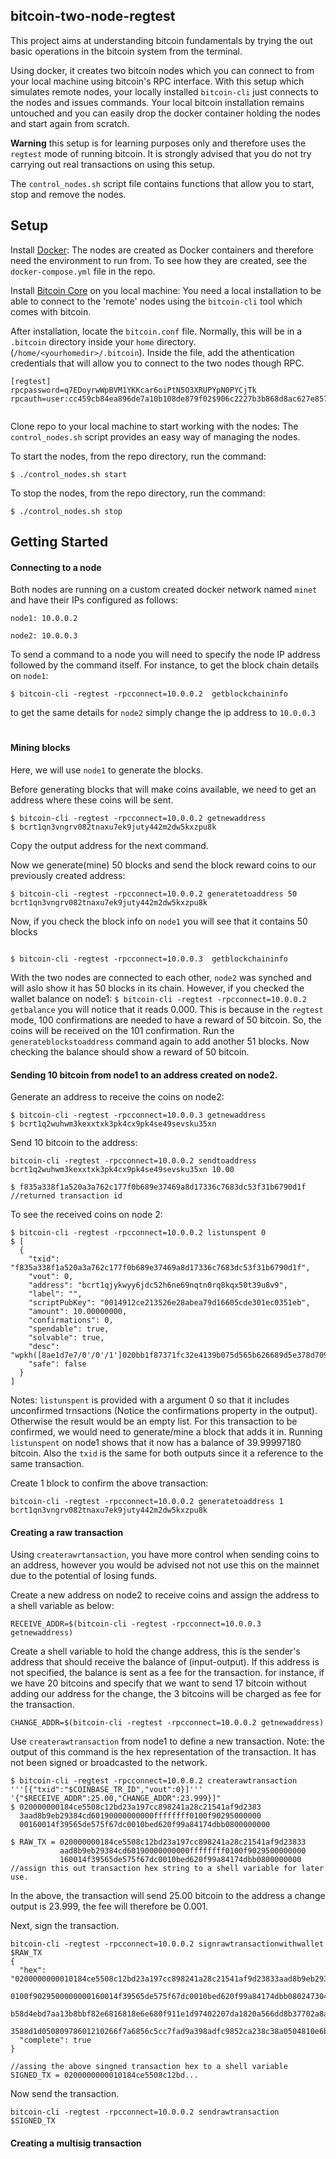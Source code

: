## bitcoin-two-node-regtest
This project aims at understanding bitcoin fundamentals by trying the out basic operations in the bitcoin system from the terminal. 

Using docker, it creates two bitcoin nodes which you can connect to from your local machine using bitcoin's RPC interface. With this setup which simulates remote nodes, your locally installed `bitcoin-cli` just connects to the nodes and issues commands. Your local bitcoin installation remains untouched and you can easily drop the docker container holding the nodes and start again from scratch. 

**Warning** this setup is for learning purposes only and therefore uses the `regtest` mode of running bitcoin. It is strongly advised that you do not try carrying out real transactions on using this setup.

The `control_nodes.sh` script file contains functions that allow you to start, stop and remove the nodes.



## Setup
Install [Docker](https://www.docker.com/get-started): The nodes are created as Docker containers and therefore need the environment to run from. To see how they are created, see the `docker-compose.yml` file in the repo.

Install [Bitcoin Core](https://bitcoin.org/en/download) on you local machine: You need a local installation to be able to connect to the 'remote' nodes using the `bitcoin-cli` tool which comes with bitcoin. 

After installation, locate the `bitcoin.conf` file. Normally, this will be in a `.bitcoin` directory inside your `home` directory. (`/home/<yourhomedir>/.bitcoin`). Inside the file, add the athentication credentials that will allow you to connect to the two nodes though RPC.
```
[regtest]
rpcpassword=q7EDoyrwWpBVM1YKKcar6oiPtN5O3XRUPYpN0PYCjTk
rpcauth=user:cc459cb84ea896de7a10b108de879f02$906c2227b3b868d8ac627e85776f0970925c6bf6f67a69c6457c04a82a1fdfc0
  
```

Clone repo to your local machine to start working with the nodes: The `control_nodes.sh` script provides an easy way of managing the nodes.

To start the nodes, from the repo directory, run the command:
```
$ ./control_nodes.sh start

```

To stop the nodes, from the repo directory, run the command:
```
$ ./control_nodes.sh stop

```
## Getting Started

#### Connecting to a node
Both nodes are running on a custom created docker network named `minet` and have their IPs configured as follows:

`node1: 10.0.0.2`

`node2: 10.0.0.3`

To send a command to a node you will need to specify the node IP address followed by the command itself. For instance, to get the block chain details on `node1`:

```
$ bitcoin-cli -regtest -rpcconnect=10.0.0.2  getblockchaininfo

```

to get the same details for `node2` simply change the ip address to `10.0.0.3`
# 

#### Mining blocks

Here, we will use `node1` to generate the blocks.

Before generating blocks that will make coins available, we need to get an address where these coins will be sent.
```
$ bitcoin-cli -regtest -rpcconnect=10.0.0.2 getnewaddress
$ bcrt1qn3vngrv082tnaxu7ek9juty442m2dw5kxzpu8k

```
Copy the output address for the next command.

Now we generate(mine) 50 blocks and send the block reward coins to our previously created address:
```
$ bitcoin-cli -regtest -rpcconnect=10.0.0.2 generatetoaddress 50 bcrt1qn3vngrv082tnaxu7ek9juty442m2dw5kxzpu8k

```
Now, if you check the block info on `node1` you will see that it contains 50 blocks
```

$ bitcoin-cli -regtest -rpcconnect=10.0.0.3  getblockchaininfo

```
With the two nodes are connected to each other, `node2` was synched and will aslo show it has 50 blocks in its chain. 
However, if you checked the wallet balance on node1:
`$ bitcoin-cli -regtest -rpcconnect=10.0.0.2 getbalance` you will notice that it reads 0.000. This is because in the `regtest` mode, 100 confirmations are needed to have a reward of 50 bitcoin. So, the coins will be received on the 101 confirmation. Run the `generateblockstoaddress` command again to add another 51 blocks. Now checking the balance should show a reward of 50 bitcoin.


#### Sending 10 bitcoin from node1 to an address created on node2.
Generate an address to receive the coins on node2:
```
$ bitcoin-cli -regtest -rpcconnect=10.0.0.3 getnewaddress
$ bcrt1q2wuhwm3kexxtxk3pk4cx9pk4se49sevsku35xn
```
Send 10 bitcoin to the address:
```
bitcoin-cli -regtest -rpcconnect=10.0.0.2 sendtoaddress bcrt1q2wuhwm3kexxtxk3pk4cx9pk4se49sevsku35xn 10.00

$ f835a338f1a520a3a762c177f0b689e37469a8d17336c7683dc53f31b6790d1f //returned transaction id
```

To see the received coins on node 2:
```
$ bitcoin-cli -regtest -rpcconnect=10.0.0.2 listunspent 0
$ [
  {
    "txid": "f835a338f1a520a3a762c177f0b689e37469a8d17336c7683dc53f31b6790d1f",
    "vout": 0,
    "address": "bcrt1qjykwyy6jdc52h6ne69nqtn0rq8kqx50t39u8v9",
    "label": "",
    "scriptPubKey": "0014912ce213526e28abea79d16605cde301ec0351eb",
    "amount": 10.00000000,
    "confirmations": 0,
    "spendable": true,
    "solvable": true,
    "desc": "wpkh([8ae1d7e7/0'/0'/1']020bb1f87371fc32e4139b075d565b626689d5e378d709ed409e6170843ca77c1a)#s6ypfjmp",
    "safe": false
  }
]
```
Notes:
`listunspent` is provided with a argument 0 so that it includes unconfirmed trnsactions (Notice the confirmations property in the output). Otherwise the result would be an empty list. For this transaction to be confirmed, we would need to generate/mine a block that adds it in.
Running `listunspent` on node1 shows that it now has a balance of 39.99997180 bitcoin. Also the `txid` is the same for both outputs since it a reference to the same transaction.

Create 1 block to confirm the above transaction:

```
bitcoin-cli -regtest -rpcconnect=10.0.0.2 generatetoaddress 1 bcrt1qn3vngrv082tnaxu7ek9juty442m2dw5kxzpu8k
```

#### Creating a raw transaction
Using `createrawrtansaction`, you have more control when sending coins to an address, however you would be advised not not use this on the mainnet due to the potential of losing funds.

Create a new address on node2 to receive coins and assign the address to a shell variable as below:
```
RECEIVE_ADDR=$(bitcoin-cli -regtest -rpcconnect=10.0.0.3 getnewaddress)
```
Create a shell variable to hold the change address, this is the sender's address that should receive the balance of (input-output). If this address is not specified, the balance is sent as a fee for the transaction. for instance, if we have 20 bitcoins and specify that we want to send 17 bitcoin without adding our address for the change, the 3 bitcoins will be charged as fee for the transaction.
```
CHANGE_ADDR=$(bitcoin-cli -regtest -rpcconnect=10.0.0.2 getnewaddress)
```

Use `createrawtransaction` from node1 to define a new transaction. Note: the output of this command is the hex representation of the transaction. It has not been signed or broadcasted to the network.

```
$ bitcoin-cli -regtest -rpcconnect=10.0.0.2 createrawtransaction '''[{"txid":"$COINBASE_TR_ID","vout":0}]''' '{"$RECEIVE_ADDR":25.00,"CHANGE_ADDR":23.999}]"
$ 020000000184ce5508c12bd23a197cc898241a28c21541af9d2383
  3aad8b9eb29384cd60190000000000ffffffff0100f90295000000
  00160014f39565de575f67dc0010bed620f99a84174dbb0800000000
  
$ RAW_TX = 020000000184ce5508c12bd23a197cc898241a28c21541af9d23833
           aad8b9eb29384cd60190000000000ffffffff0100f9029500000000
           160014f39565de575f67dc0010bed620f99a84174dbb0800000000 //assign this out transaction hex string to a shell variable for later use.

```
In the above, the transaction will send 25.00 bitcoin to the address a change output is 23.999, the fee will therefore be 0.001. 

Next, sign the transaction.

```
bitcoin-cli -regtest -rpcconnect=10.0.0.2 signrawtransactionwithwallet $RAW_TX
{
  "hex": "0200000000010184ce5508c12bd23a197cc898241a28c21541af9d23833aad8b9eb29384cd60190000000000ffffffff
          0100f9029500000000160014f39565de575f67dc0010bed620f99a84174dbb0802473044022029eaedd63cf776d93ff9
          b58d4ebd7aa13b8bbf82e6816818e6e680f911e1d97402207da1820a566dd8b37702a8a653c23d381a89c4f21bcfd26f
          3588d1d05080978601210266f7a6856c5cc7fad9a398adfc9852ca238c38a0504810e6b6491112b277307600000000",
  "complete": true
}

//assing the above singned transaction hex to a shell variable
SIGNED_TX = 0200000000010184ce5508c12bd...
```

Now send the transaction.
```
bitcoin-cli -regtest -rpcconnect=10.0.0.2 sendrawtransaction $SIGNED_TX
```

#### Creating a multisig transaction


